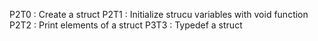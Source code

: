 P2T0 : Create a struct
P2T1 : Initialize strucu variables with void function
P2T2 : Print elements of a struct
P3T3 : Typedef a struct